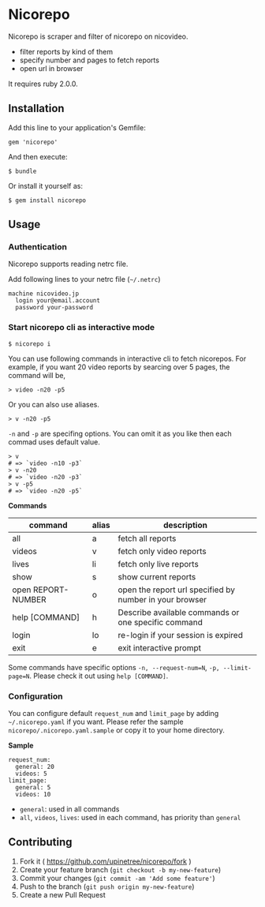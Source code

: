 # Nicorepo

Nicorepo is scraper and filter of nicorepo on nicovideo.

- filter reports by kind of them
- specify number and pages to fetch reports
- open url in browser

It requires ruby 2.0.0.

## Installation

Add this line to your application's Gemfile:

    gem 'nicorepo'

And then execute:

    $ bundle

Or install it yourself as:

    $ gem install nicorepo

## Usage

### Authentication

Nicorepo supports reading netrc file.

Add following lines to your netrc file (`~/.netrc`)

```
machine nicovideo.jp
  login your@email.account
  password your-password
```

### Start nicorepo cli as interactive mode

    $ nicorepo i

You can use following commands in interactive cli to fetch nicorepos.
For example, if you want 20 video reports by searcing over 5 pages, the command will be,

    > video -n20 -p5

Or you can also use aliases.

    > v -n20 -p5

`-n` and `-p` are specifing options.
You can omit it as you like then each commad uses default value.

    > v
    # => `video -n10 -p3`
    > v -n20
    # => `video -n20 -p3`
    > v -p5
    # => `video -n20 -p5`

**Commands**

command               | alias | description
----------------------|-------|---------------------------------------------------------
  all                 | a     | fetch all reports
  videos              | v     | fetch only video reports
  lives               | li    | fetch only live reports
  show                | s     | show current reports
  open REPORT-NUMBER  | o     | open the report url specified by number in your browser
  help [COMMAND]      | h     | Describe available commands or one specific command
  login               | lo    | re-login if your session is expired
  exit                | e     | exit interactive prompt

Some commands have specific options `-n, --request-num=N`, `-p, --limit-page=N`.
Please check it out using `help [COMMAND]`.


### Configuration

You can configure default `request_num` and `limit_page` by adding `~/.nicorepo.yaml` if you want.
Please refer the sample `nicorepo/.nicorepo.yaml.sample` or copy it to your home directory.

**Sample**

```
request_num:
  general: 20
  videos: 5
limit_page:
  general: 5
  videos: 10
```

- `general`: used in all commands
- `all`, `videos`, `lives`: used in each command, has priority than `general`

## Contributing

1. Fork it ( https://github.com/upinetree/nicorepo/fork )
2. Create your feature branch (`git checkout -b my-new-feature`)
3. Commit your changes (`git commit -am 'Add some feature'`)
4. Push to the branch (`git push origin my-new-feature`)
5. Create a new Pull Request

